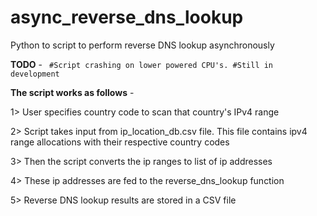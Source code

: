 # async_reverse_dns_lookup
Python to script to perform reverse DNS lookup asynchronously

**TODO** - ` #Script crashing on lower powered CPU's. #Still in development`


**The script works as follows** -

1> User specifies country code to scan that country's IPv4 range

2> Script takes input from ip_location_db.csv file. This file contains ipv4 range allocations with their respective country codes

3> Then the script converts the ip ranges to list of ip addresses

4> These ip addresses are fed to the reverse_dns_lookup function

5> Reverse DNS lookup results are stored in a CSV file
